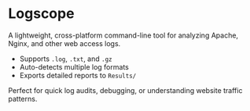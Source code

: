# Logscope

A lightweight, cross-platform command-line tool for analyzing Apache, Nginx, and other web access logs.

- Supports `.log`, `.txt`, and `.gz`
- Auto-detects multiple log formats
- Exports detailed reports to `Results/`

Perfect for quick log audits, debugging, or understanding website traffic patterns.
